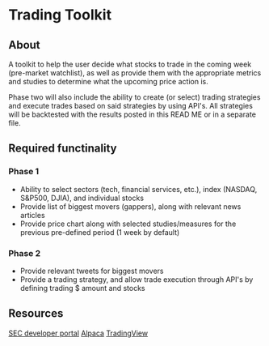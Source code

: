 # Trading Toolkit

## About
A toolkit to help the user decide what stocks to trade in the coming week (pre-market watchlist), as well as provide them with the appropriate metrics and studies to determine what the upcoming price action is.

Phase two will also include the ability to create (or select) trading strategies and execute trades based on said strategies by using API's. All strategies will be backtested with the results posted in this READ ME or in a separate file.

## Required functinality

### Phase 1
- Ability to select sectors (tech, financial services, etc.), index (NASDAQ, S&P500, DJIA), and individual stocks
- Provide list of biggest movers (gappers), along with relevant news articles
- Provide price chart along with selected studies/measures for the previous pre-defined period (1 week by default)

### Phase 2
- Provide relevant tweets for biggest movers
- Provide a trading strategy, and allow trade execution through API's by defining trading $ amount and stocks

## Resources
[SEC developer portal](https://www.sec.gov/developer)
[Alpaca](https://alpaca.markets/)
[TradingView](https://www.tradingview.com/)
